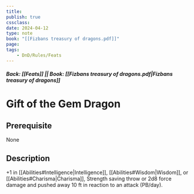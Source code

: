 ```yaml
---
title:
publish: true
cssclass:
date: 2024-04-12
type: note
book: "[[Fizbans treasury of dragons.pdf]]"
page: 
tags:
    - DnD/Rules/Feats
---
```


##### Back: [[Feats]] || Book: [[Fizbans treasury of dragons.pdf|Fizbans treasury of dragons]]

# Gift of the Gem Dragon


## Prerequisite 
None

## Description
+1 in [[Abilities#Intelligence|Intelligence]], [[Abilities#Wisdom|Wisdom]], or [[Abilities#Charisma|Charisma]], Strength saving throw or 2d8 force damage and pushed away 10 ft in reaction to an attack (PB/day).